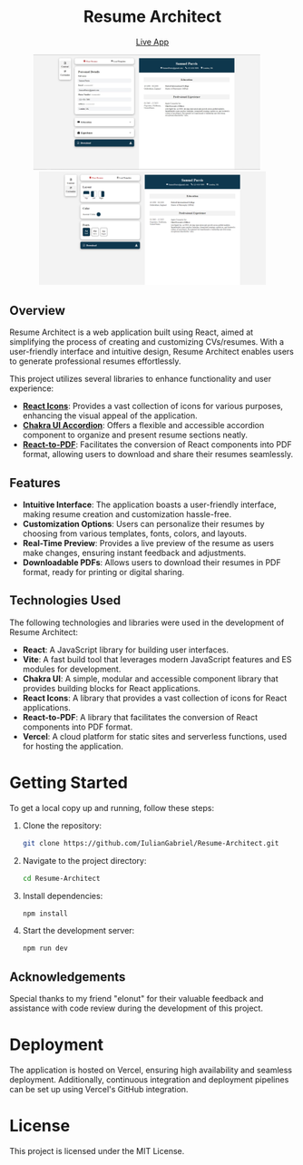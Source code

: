 <h1 align="center">Resume Architect</h1>
</span>
<p align="center">
  <a href="https://resume-architect-gamma.vercel.app" style="display:inline-block;">Live App</a>
</p>

<div align="center">
  <img src="src/assets/firstPhoto.jpg" alt="resume-architect" width="400" style="margin-right: 20px;">
  <img src="src/assets/secondPhoto.jpg" alt="resume-architect" width="400">
</div>

## Overview

Resume Architect is a web application built using React, aimed at simplifying the process of creating and customizing CVs/resumes. With a user-friendly interface and intuitive design, Resume Architect enables users to generate professional resumes effortlessly.

This project utilizes several libraries to enhance functionality and user experience:

- **[React Icons](https://www.npmjs.com/package/react-icons)**: Provides a vast collection of icons for various purposes, enhancing the visual appeal of the application.
- **[Chakra UI Accordion](https://www.npmjs.com/package/@chakra-ui/accordion?activeTab=readme)**: Offers a flexible and accessible accordion component to organize and present resume sections neatly.
- **[React-to-PDF](https://www.npmjs.com/package/react-to-pdf)**: Facilitates the conversion of React components into PDF format, allowing users to download and share their resumes seamlessly.

## Features

- **Intuitive Interface**: The application boasts a user-friendly interface, making resume creation and customization hassle-free.
- **Customization Options**: Users can personalize their resumes by choosing from various templates, fonts, colors, and layouts.
- **Real-Time Preview**: Provides a live preview of the resume as users make changes, ensuring instant feedback and adjustments.
- **Downloadable PDFs**: Allows users to download their resumes in PDF format, ready for printing or digital sharing.

## Technologies Used

The following technologies and libraries were used in the development of Resume Architect:

- **React**: A JavaScript library for building user interfaces.
- **Vite**: A fast build tool that leverages modern JavaScript features and ES modules for development.
- **Chakra UI**: A simple, modular and accessible component library that provides building blocks for React applications.
- **React Icons**: A library that provides a vast collection of icons for React applications.
- **React-to-PDF**: A library that facilitates the conversion of React components into PDF format.
- **Vercel**: A cloud platform for static sites and serverless functions, used for hosting the application.

# Getting Started

To get a local copy up and running, follow these steps:

1. Clone the repository:

   ```bash
   git clone https://github.com/IulianGabriel/Resume-Architect.git
   ```

2. Navigate to the project directory:

   ```bash
   cd Resume-Architect
   ```

3. Install dependencies:

   ```bash
   npm install
   ```

4. Start the development server:
   ```bash
   npm run dev
   ```

## Acknowledgements

Special thanks to my friend "eIonut" for their valuable feedback and assistance with code review during the development of this project.

# Deployment

The application is hosted on Vercel, ensuring high availability and seamless deployment. Additionally, continuous integration and deployment pipelines can be set up using Vercel's GitHub integration.

# License

This project is licensed under the MIT License.
